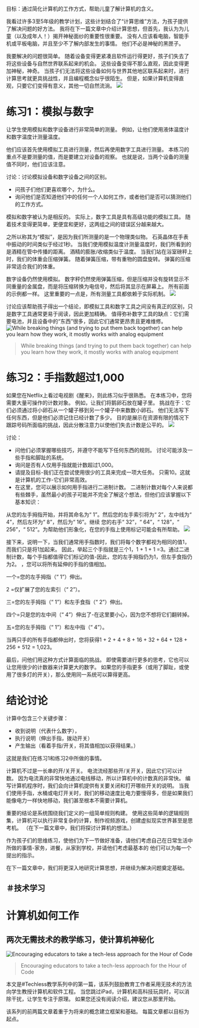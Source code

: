
目标：通过简化计算机的工作方式，帮助儿童了解计算机的含义。

我看过许多3至5年级的教学计划，这些计划结合了“计算思维”方法，为孩子提供了解决问题的好方法。 我将在下一篇文章中介绍计算思想，但首先，我认为为儿童（以及成年人！）揭开神秘面纱的重要性很重要。 没有人应该看电脑，智能手机或平板电脑，并且至少不了解内部发生的事情。 他们不必是神秘的黑匣子。

我要解决的问题很简单。 随着设备变得更紧凑且软件运行得更好，孩子们失去了将这些设备与自然世界联系起来的机会。 这些设备变得不那么直观，因此变得更加神秘，神奇。 当孩子们无法将这些设备如何与世界其他地区联系起来时，进行计算思考就更具挑战性，并且编程概念似乎很陌生。 但是，如果计算机变得直观，只要它们变得有意义，其他一切自然流淌。
![](0*0xbsdFfym5dLMWzL)
# 练习1：模拟与数字

让学生使用模拟和数字设备进行非常简单的测量。 例如，让他们使用液体温度计和数字温度计测量温度。

他们应该首先使用模拟工具进行测量，然后再使用数字工具进行测量。 本练习的重点不是要测量的值，而是要建立对设备的观察。 也就是说，当两个设备的测量值不同时，他们应该注意。

讨论：讨论模拟设备和数字设备之间的区别。
+ 问孩子们他们更喜欢哪个，为什么。
+ 询问他们是否知道他们中的任何一个人如何工作，或者他们是否可以猜测他们的工作方式。

模拟和数字被认为是相反的。 实际上，数字工具是具有高级功能的模拟工具。 随着技术变得更简单，更便宜和更好，这两组之间的错误区分越来越大。

之所以称其为“模拟”，是因为我们所测量的是一个物理类似物。 石英晶体在手表中振动的时间类似于经过1秒。 当我们使用模拟温度计测量温度时，我们所看到的是酒精在管中传播的距离。 酒精的膨胀/收缩类似于温度。 当我们站在浴室磅秤上时，我们的体重会压缩弹簧。 随着弹簧压缩，带有重物的圆盘旋转。 弹簧的压缩非常适合我们的体重。

数字设备仍然使用模拟。 数字秤仍然使用弹簧压缩，但是压缩并没有旋转显示不同重量的金属盘，而是将压缩转换为电信号，然后将其显示在屏幕上。 所有前面的示例都一样。 这里重要的一点是，所有测量工具都依赖于实际机制。
![](1*JZ0IT9OZHCrwooOF-xfr_Q.jpeg)

讨论应该帮助孩子得出一个结论，即模拟工具和数字工具之间没有真正的区别，只是数字工具通常更易于阅读，因此更加精确。 值得弥补数字工具的缺点：它们需要电池，并且设备中的“东西”很多，因此它们通常更昂贵且更难维修。
![While breaking things (and trying to put them back together) can help you learn how they work, it mostly works with analog equipment](0*Xpg7pGX9qrFcK6Y0)
> While breaking things (and trying to put them back together) can help you learn how they work, it mostly works with analog equipment

# 练习2：手指数超过1,000

如果您在Netflix上看过电视剧《醒来》，则此练习似乎很熟悉。 在本练习中，您将需要大量可操作的计数对象。 例如，让我们将鹅卵石放在罐子里。 挑战在于：它们必须通过将小卵石从一个罐子移到另一个罐子中来数数小卵石。 他们无法写下任何东西，但是他们必须记住已经计数了多少。 目的是展示在资源有限的情况下跟踪号码所面临的挑战，因此分散注意力以使他们失去计数是公平的。
![](0*aK51q5MH4jKRSrIm)

讨论：
+ 问他们必须掌握哪些技巧，并遵守不能写下任何东西的规则。 讨论可能涉及一些手指和脚趾的系统。
+ 询问是否有人仅用手指就能计数超过1,000。
+ 请提及目标-我们正在尝试使用很少的工具来完成一项大任务。 只需10。这就是计算机的工作-它们非常高效。
+ 在这里，您可以展示如何用手指进行二进制计数。 二进制计数对每个人来说都有些棘手，虽然最小的孩子可能并不完全了解这个想法，但他们应该掌握以下基本知识：

从您的左手拇指开始，并将其命名为“ 1”。然后您的左手索引将为“ 2”，左中线为“ 4”，然后左环为“ 8”，然后为“ 16”。继续 您的右手“ 32”，“ 64”，“ 128”，“ 256”，“ 512”。为帮助他们形象化，在您的手指上使用标记可能会有所帮助。
![](1*C4Wkv8uuf3JLYIxzEp88GA.jpeg)

接下来，说明一下，当我们通常用手指数时，我们将每个数字都视为相同的值1，而我们只是将1加起来。 因此，举起三个手指就是三个1，1 + 1 + 1 =3。通过二进制计数，每个手指都值得它们标记的值-因此，您的左手拇指仍为1，但左手食指仍为2。 ，您可以将所有延伸的手指的值相加。

一个=您的左手拇指（“ 1”）伸出。

2 =仅扩展了您的左索引（“ 2”）。

三=您的左手拇指（“ 1”）和左手食指（“ 2”）伸出。

四个=只是您的左中间（“ 4”）伸出了-在这里要小心，因为您不想将它们翻转掉。

五=您的左手拇指（“ 1”）和左中指（“ 4”）。

当两只手的所有手指都伸出时，您将获得1 + 2 + 4 + 8 + 16 + 32 + 64 + 128 + 256 + 512 = 1,023。

最后，问他们用这种方式计算面临的挑战。 即使需要进行更多的思考，它也可以让您用很少的计数器来计算更大的数字。 如果您的手指更多（或用了脚趾，或使用了很多灯的开关），那么使用同一系统可以算得更高。
# 结论讨论

计算中包含三个关键步骤：
+ 收到说明（代表什么数字），
+ 执行说明（伸出手指，拨动开关）
+ 产生输出（看着手指/开关，将其值相加以获得结果。）

这就是我们在练习1和练习2中所做的事情。

计算机不过是一长串的开/关开关。 电流流经那些开/关开关，因此它们可以计数。 因为电流真的非常快地通过电线移动，所以计算机中的计数真的非常快。 编写计算机程序时，我们会向计算机提供有关要关闭和打开哪些开关的说明。 当我们使用手指，水桶或电灯开关时，我们的移动速度比电力要慢得多，但是如果我们能像电力一样快地移动，我们甚至根本不需要计算机。

重要的结论是系统围绕我们定义的一组简单规则构建。 使用这些简单的逻辑规则集，计算机可以执行非常复杂的计算，制作视频游戏，创建虚拟现实世界甚至是思考机。 （在下一篇文章中，我们将探讨计算机的想法。）

作为孩子们的思维练习，使他们为下一节做好准备，请他们考虑自己在日常生活中所做的事情-家务，进餐，从家到学校，并请他们考虑最基本的 他们可以为每一个提出的指示。

在下一篇文章中，我们将更深入地研究计算思想，并继续为解决问题奠定基础。
## ＃技术学习
# 计算机如何工作
## 两次无需技术的教学练习，使计算机神秘化
![Encouraging educators to take a tech-less approach for the Hour of Code](1*R7ZU5kv1Ze1yffJ5Mf9h7Q.png)
> Encouraging educators to take a tech-less approach for the Hour of Code


本文是#Techless教学系列中的第一篇，该系列鼓励教育工作者采用无技术的方法向学生教授计算机和软件工程。 当您跳过iPad，计算机和高科技玩具时，可以消除干扰，让学生专注于原理。 如果您还没有阅读介绍，建议您从那里开始。

该系列的前两篇文章着重于为将来的概念建立框架和基础。 每篇文章都以目标为起点。

